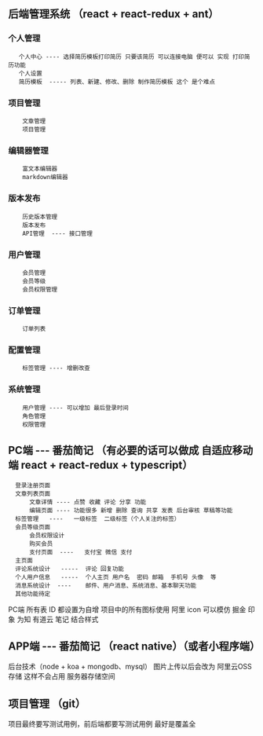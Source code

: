 ## 后端管理系统 （react + react-redux + ant）
### 个人管理
       个人中心 ---- 选择简历模板打印简历 只要该简历 可以连接电脑 便可以 实现 打印简历功能
       个人设置
       简历模板  ----- 列表、新建、修改、删除 制作简历模板 这个 是个难点
### 项目管理
        文章管理
        项目管理
### 编辑器管理
        富文本编辑器
        markdown编辑器
### 版本发布
        历史版本管理
        版本发布
        API管理  ---- 接口管理
### 用户管理
        会员管理
        会员等级
        会员权限管理
### 订单管理
        订单列表
### 配置管理
        标签管理 ---- 增删改查
### 系统管理
        用户管理 ---- 可以增加 最后登录时间
        角色管理
        权限管理  
## PC端 --- 番茄简记  （有必要的话可以做成 自适应移动端  react + react-redux + typescript）
      登录注册页面
      文章列表页面
          文章详情 ---- 点赞 收藏 评论 分享 功能
          编辑页面 ---- 功能很多 新增 删除 查询 共享 发表 后台审核 草稿等功能 
      标签管理   ----   一级标签  二级标签（个人关注的标签）
      会员等级页面
          会员权限设计
          购买会员
          支付页面  ----   支付宝 微信 支付
      主页面  
      评论系统设计   -----  评论 回复功能
      个人用户信息   -----  个人主页 用户名  密码 邮箱  手机号 头像  等 
      消息系统设计  ----    邮件、用户消息、系统消息、基本聊天功能
      其他功能待定
  PC端 所有表 ID 都设置为自增
  项目中的所有图标使用 阿里 icon
  可以模仿 掘金 印象 为知 有道云 笔记 结合样式
        
## APP端 --- 番茄简记 （react native）（或者小程序端）

后台技术（node + koa + mongodb、mysql）
图片上传以后会改为 阿里云OSS 存储 这样不会占用 服务器存储空间

## 项目管理 （git）

项目最终要写测试用例，前后端都要写测试用例 最好是覆盖全
 
